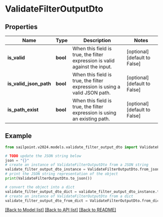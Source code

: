 # ValidateFilterOutputDto


## Properties

Name | Type | Description | Notes
------------ | ------------- | ------------- | -------------
**is_valid** | **bool** | When this field is true, the filter expression is valid against the input. | [optional] [default to False]
**is_valid_json_path** | **bool** | When this field is true, the filter expression is using a valid JSON path. | [optional] [default to False]
**is_path_exist** | **bool** | When this field is true, the filter expression is using an existing path. | [optional] [default to False]

## Example

```python
from sailpoint.v2024.models.validate_filter_output_dto import ValidateFilterOutputDto

# TODO update the JSON string below
json = "{}"
# create an instance of ValidateFilterOutputDto from a JSON string
validate_filter_output_dto_instance = ValidateFilterOutputDto.from_json(json)
# print the JSON string representation of the object
print(ValidateFilterOutputDto.to_json())

# convert the object into a dict
validate_filter_output_dto_dict = validate_filter_output_dto_instance.to_dict()
# create an instance of ValidateFilterOutputDto from a dict
validate_filter_output_dto_from_dict = ValidateFilterOutputDto.from_dict(validate_filter_output_dto_dict)
```
[[Back to Model list]](../README.md#documentation-for-models) [[Back to API list]](../README.md#documentation-for-api-endpoints) [[Back to README]](../README.md)


